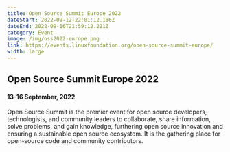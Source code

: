 ```yaml
---
title: Open Source Summit Europe 2022
dateStart: 2022-09-12T22:01:12.186Z
dateEnd: 2022-09-16T21:59:12.221Z
category: Event
image: /img/oss2022-europe.png
link: https://events.linuxfoundation.org/open-source-summit-europe/
width: large
---
```

## **Open Source Summit Europe 2022**

#### 13-16 September, 2022

Open Source Summit is the premier event for open source developers, technologists, and community leaders to collaborate, share information, solve problems, and gain knowledge, furthering open source innovation and ensuring a sustainable open source ecosystem. It is the gathering place for open-source code and community contributors.